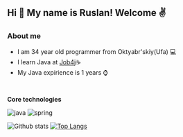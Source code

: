 ## Hi 👋 My name is Ruslan! Welcome ✌️
### About me
- I am 34 year old programmer from Oktyabr'skiy(Ufa) 💻
- I learn Java at [Job4j](https://job4j.ru/)☕
- My Java expirience is 1 years ⌚
#
<b>Core technologies</b>

![java](https://shields.fly.dev/badge/Java-%3D%3E8-orange) ![spring](https://shields.fly.dev/badge/Spring-%3D%3E5.0-green)

![Github stats](https://github-readme-stats.vercel.app/api?username=Ruslanrad&hide=stars,prs,issues,contribs)
[![Top Langs](https://github-readme-stats.vercel.app/api/top-langs/?username=Ruslanrad&layout=compact)](https://github.com/ShamRail/github-readme-stats)
<!--
**Ruslanrad/RuslanRad** is a ✨ _special_ ✨ repository because its `README.md` (this file) appears on your GitHub profile.

Here are some ideas to get you started:

- 🔭 I’m currently working on ...
- 🌱 I’m currently learning ...
- 👯 I’m looking to collaborate on ...
- 🤔 I’m looking for help with ...
- 💬 Ask me about ...
- 📫 How to reach me: ...
- 😄 Pronouns: ...
- ⚡ Fun fact: ...
-->
